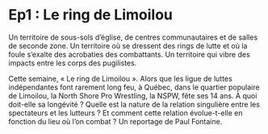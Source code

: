 # Ep1 : Le ring de Limoilou

Un territoire de sous-sols d’église, de centres communautaires et de salles de seconde zone. Un territoire où se dressent des rings de lutte et où la foule s’exalte des acrobaties des combattants. Un territoire qui vibre des impacts entre les corps des pugilistes.

Cette semaine, « Le ring de Limoilou ». Alors que les ligue de luttes indépendantes font rarement long feu, à Québec, dans le quartier populaire de Limoilou, la North Shore Pro Wrestling, la NSPW, fête ses 14 ans. À quoi doit-elle sa longévité ? Quelle est la nature de la relation singulière entre les spectateurs et les lutteurs ? Et comment cette relation évolue-t-elle en fonction du lieu où l’on combat ? Un reportage de Paul Fontaine.
